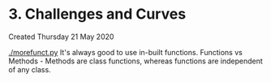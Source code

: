 # 3. Challenges and Curves
Created Thursday 21 May 2020

[./morefunct.py](morefunct.py)
It's always good to use in-built functions.
Functions vs Methods - Methods are class functions, whereas functions are independent of any class.

